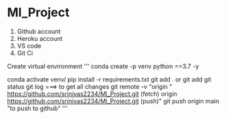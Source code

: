# Ml_Project
1. Github account
2. Heroku account
3. VS code
4. Git Ci

Create virtual environment
''' conda create -p venv python ==3.7 -y

conda activate venv/
pip install -r requirements.txt 
git add . or git add <file names>
git status
git log ===> to get all changes
git remote -v  "origin " https://github.com/srinivas2234/Ml_Project.git (fetch) origin  https://github.com/srinivas2234/Ml_Project.git (push)"
git push origin main  "to push to github"
'''
